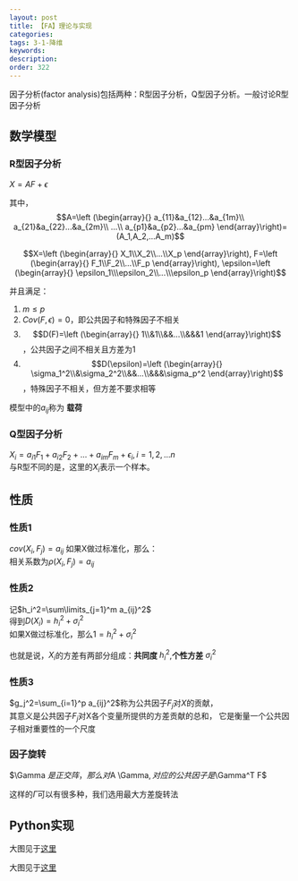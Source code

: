```yaml
---
layout: post
title: 【FA】理论与实现
categories:
tags: 3-1-降维
keywords:
description:
order: 322
---
```


因子分析(factor analysis)包括两种：R型因子分析，Q型因子分析。一般讨论R型因子分析

## 数学模型

### R型因子分析

$X=AF+\epsilon$  

其中，  
$$A=\left (\begin{array}{}
a_{11}&a_{12}...&a_{1m}\\
a_{21}&a_{22}...&a_{2m}\\
...\\
a_{p1}&a_{p2}...&a_{pm}
\end{array}\right)=(A_1,A_2,...A_m)$$  

$$X=\left (\begin{array}{}
X_1\\X_2\\...\\X_p
\end{array}\right),
F=\left (\begin{array}{}
F_1\\F_2\\...\\F_p
\end{array}\right),
\epsilon=\left (\begin{array}{}
\epsilon_1\\\epsilon_2\\...\\\epsilon_p
\end{array}\right)$$  


并且满足：  
1. $m \leq p$
2. $Cov(F,\epsilon)=0$，即公共因子和特殊因子不相关
3. $$D(F)=\left (\begin{array}{}
1\\&1\\&&...\\&&&1
\end{array}\right)$$，公共因子之间不相关且方差为1  
4. $$D(\epsilon)=\left (\begin{array}{}
\sigma_1^2\\&\sigma_2^2\\&&...\\&&&\sigma_p^2
\end{array}\right)$$，特殊因子不相关，但方差不要求相等


模型中的$a_{ij}$称为 **载荷**

### Q型因子分析

$X_i=a_{i1}F_1+a_{i2}F_2+...+a_{im}F_m +\epsilon_i,i=1,2,...n$  
与R型不同的是，这里的$X_i$表示一个样本。  


## 性质
### 性质1
$cov(X_i,F_j)=a_{ij}$
如果X做过标准化，那么：  
相关系数为$\rho(X_i,F_j)=a_{ij}$  
### 性质2
记$h_i^2=\sum\limits_{j=1}^m a_{ij}^2$  
得到$D(X_i)=h_i^2+\sigma_i^2$  
如果X做过标准化，那么$1=h_i^2+\sigma_i^2$  


也就是说，$X_i$的方差有两部分组成：**共同度** $h_i^2$,**个性方差** $\sigma_i^2$
### 性质3
$g_j^2=\sum_{i=1}^p a_{ij}^2$称为公共因子$F_j$对$X$的贡献，  
其意义是公共因子$F_j$对X各个变量所提供的方差贡献的总和，
它是衡量一个公共因子相对重要性的一个尺度  


### 因子旋转

$\Gamma $是正交阵，那么对$A \Gamma$, 对应的公共因子是$\Gamma^T F$  


这样的$\Gamma$可以有很多种，我们选用最大方差旋转法
## Python实现

大图见于<a href='http://www.guofei.site/StatisticsBlog/fa.html' target="HypothesisTesting">这里</a>  

<!--
<iframe src="http://www.guofei.site/StatisticsBlog/fa.html" width="100%" height="3600em" marginwidth="10%"></iframe>
-->
大图见于<a href='http://www.guofei.site/StatisticsBlog/fa.html' target="HypothesisTesting">这里</a>  
